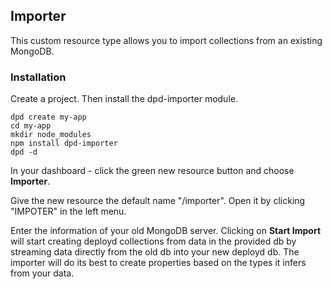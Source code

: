 <!--{
	title: 'Importer',
	tags: ['resource type', 'module', 'import'],
  description: 'Import collections from existing MongoDBs.'
}-->

## Importer

This custom resource type allows you to import collections from an existing MongoDB.

### Installation

Create a project. Then install the dpd-importer module.

    dpd create my-app
    cd my-app
    mkdir node_modules
    npm install dpd-importer
    dpd -d
    
In your dashboard - click the green new resource button and choose **Importer**.

Give the new resource the default name "/importer". Open it by clicking "IMPOTER" in the left menu.

Enter the information of your old MongoDB server. Clicking on **Start Import** will start creating deployd collections from data in the provided db by streaming data directly from the old db into your new deployd db. The importer will do its best to create properties based on the types it infers from your data.